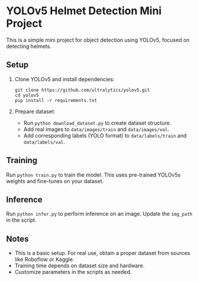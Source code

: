# YOLOv5 Helmet Detection Mini Project

This is a simple mini project for object detection using YOLOv5, focused on detecting helmets.

## Setup

1. Clone YOLOv5 and install dependencies:
   ```
   git clone https://github.com/ultralytics/yolov5.git
   cd yolov5
   pip install -r requirements.txt
   ```

2. Prepare dataset:
   - Run `python download_dataset.py` to create dataset structure.
   - Add real images to `data/images/train` and `data/images/val`.
   - Add corresponding labels (YOLO format) to `data/labels/train` and `data/labels/val`.

## Training

Run `python train.py` to train the model. This uses pre-trained YOLOv5s weights and fine-tunes on your dataset.

## Inference

Run `python infer.py` to perform inference on an image. Update the `img_path` in the script.

## Notes

- This is a basic setup. For real use, obtain a proper dataset from sources like Roboflow or Kaggle.
- Training time depends on dataset size and hardware.
- Customize parameters in the scripts as needed.
